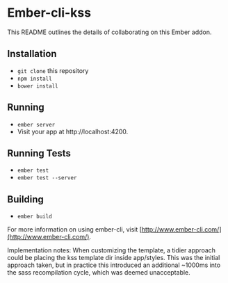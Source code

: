 # Ember-cli-kss

This README outlines the details of collaborating on this Ember addon.

## Installation

* `git clone` this repository
* `npm install`
* `bower install`

## Running

* `ember server`
* Visit your app at http://localhost:4200.

## Running Tests

* `ember test`
* `ember test --server`

## Building

* `ember build`

For more information on using ember-cli, visit [http://www.ember-cli.com/](http://www.ember-cli.com/).

Implementation notes:
When customizing the template, a tidier approach could be placing the kss template dir inside app/styles.
This was the initial approach taken, but in practice this introduced an additional ~1000ms into the sass
recompilation cycle, which was deemed unacceptable.